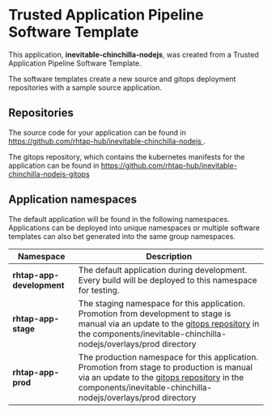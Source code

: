 # Trusted Application Pipeline Software Template

This application, **inevitable-chinchilla-nodejs**, was created from a Trusted Application Pipeline Software Template.

The software templates create a new source and gitops deployment repositories with a sample source application. 

## Repositories

The source code for your application can be found in [https://github.com/rhtap-hub/inevitable-chinchilla-nodejs ](https://github.com/rhtap-hub/inevitable-chinchilla-nodejs ).
 
The gitops repository, which contains the kubernetes manifests for the application can be found in 
[https://github.com/rhtap-hub/inevitable-chinchilla-nodejs-gitops ](https://github.com/rhtap-hub/inevitable-chinchilla-nodejs-gitops ) 

## Application namespaces 

The default application will be found in the following namespaces. Applications can be deployed into unique namespaces or multiple software templates can also bet generated into the same group namespaces.  

|  Namespace   |  Description   |  
| -------- | -------- |   
| **rhtap-app-development** | The default application during development. Every build will be deployed to this namespace for testing. | 
| **rhtap-app-stage** | The staging namespace for this application. Promotion from development to stage is manual via an update to the [gitops repository](https://github.com/rhtap-hub/inevitable-chinchilla-nodejs-gitops ) in the components/inevitable-chinchilla-nodejs/overlays/prod directory |  
| **rhtap-app-prod** | The production namespace for this application. Promotion from stage to production is manual via an update to the [gitops repository](https://github.com/rhtap-hub/inevitable-chinchilla-nodejs-gitops ) in the components/inevitable-chinchilla-nodejs/overlays/prod directory | 